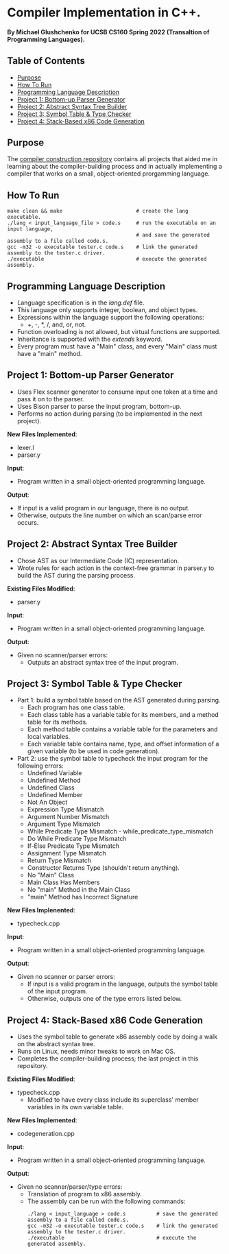 # Compiler Implementation in C++.
#### By Michael Glushchenko for UCSB CS160 Spring 2022 (Transaltion of Programming Languages).

## Table of Contents
* [Purpose](https://github.com/mglush/compiler-construction/blob/main/README.md#purpose)
* [How To Run](https://github.com/mglush/compiler-construction/blob/main/README.md#how-to-run)
* [Programming Language Description](https://github.com/mglush/compiler-construction/blob/main/README.md#programming-language-description)
* [Project 1: Bottom-up Parser Generator](https://github.com/mglush/compiler-construction/blob/main/README.md#project-1-bottom-up-parser-generator)
* [Project 2: Abstract Syntax Tree Builder](https://github.com/mglush/compiler-construction/blob/main/README.md#project-2-abstract-syntax-tree-builder)
* [Project 3: Symbol Table & Type Checker](https://github.com/mglush/compiler-construction/blob/main/README.md#project-3-symbol-table-type-checker)
* [Project 4: Stack-Based x86 Code Generation](https://github.com/mglush/compiler-construction/blob/main/README.md#project-4-stack-based-x86-code-generation)

## Purpose
The [compiler construction repository](https://github.com/mglush/compiler-construction) contains all projects that aided me in learning about the compiler-building process and in actually implementing a compiler that works on a small, object-oriented prorgamming language.

## How To Run
~~~
make clean && make                        # create the lang executable.
./lang < input_language_file > code.s     # run the executable on an input language,
                                          # and save the generated assembly to a file called code.s.
gcc -m32 -o executable tester.c code.s    # link the generated assembly to the tester.c driver.
./executable                              # execute the generated assembly.
~~~

## Programming Language Description
  - Language specification is in the *lang.def* file.
  - This language only supports integer, boolean, and object types.
  - Expressions within the language support the following operations:
    - +, -, *, /, and, or, not.
  - Function overloading is not allowed, but virtual functions are supported.
  - Inheritance is supported with the *extends* keyword.
  - Every program must have a "Main" class, and every "Main" class must have a "main" method.

## Project 1: Bottom-up Parser Generator
- Uses Flex scanner generator to consume input one token at a time and pass it on to the parser.
- Uses Bison parser to parse the input program, bottom-up.
- Performs no action during parsing (to be implemented in the next project).

**New Files Implemented**:
  - lexer.l
  - parser.y

**Input**:
  - Program written in a small object-oriented programming language.

**Output**:
  - If input is a valid program in our language, there is no output.
  - Otherwise, outputs the line number on which an scan/parse error occurs.

## Project 2: Abstract Syntax Tree Builder
- Chose AST as our Intermediate Code (IC) representation.
- Wrote rules for each action in the context-free grammar in parser.y to build the AST during the parsing process.

**Existing Files Modified**:
  - parser.y

**Input**:
  - Program written in a small object-oriented programming language.

**Output**:
  - Given no scanner/parser errors:
    - Outputs an abstract syntax tree of the input program.

## Project 3: Symbol Table & Type Checker
- Part 1: build a symbol table based on the AST generated during parsing.
  - Each program has one class table.
  - Each class table has a variable table for its members, and a method table for its methods.
  - Each method table contains a variable table for the parameters and local variables.
  - Each variable table contains name, type, and offset information of a given variable (to be used in code generation).
- Part 2: use the symbol table to typecheck the input program for the following errors:
  - Undefined Variable
  - Undefined Method
  - Undefined Class
  - Undefined Member
  - Not An Object
  - Expression Type Mismatch
  - Argument Number Mismatch
  - Argument Type Mismatch
  - While Predicate Type Mismatch - while_predicate_type_mismatch
  - Do While Predicate Type Mismatch
  - If-Else Predicate Type Mismatch
  - Assignment Type Mismatch
  - Return Type Mismatch
  - Constructor Returns Type (shouldn't return anything).
  - No "Main" Class
  - Main Class Has Members
  - No "main" Method in the Main Class
  - "main" Method has Incorrect Signature

**New Files Implenented**:
  - typecheck.cpp

**Input**:
  - Program written in a small object-oriented programming language.

**Output**:
  - Given no scanner or parser errors:
    - If input is a valid program in the language, outputs the symbol table of the input program.
    - Otherwise, outputs one of the type errors listed below.

## Project 4: Stack-Based x86 Code Generation
- Uses the symbol table to generate x86 assembly code by doing a walk on the abstract syntax tree.
- Runs on Linux, needs minor tweaks to work on Mac OS.
- Completes the compiler-building process; the last project in this repository.

**Existing Files Modified**:
  - typecheck.cpp
    - Modified to have every class include its superclass' member variables in its own variable table.

**New Files Implemented**:
  - codegeneration.cpp

**Input**:
  - Program written in a small object-oriented programming language.

**Output**:
  - Given no scanner/parser/type errors:
    - Translation of program to x86 assembly.
    - The assembly can be run with the following commands:
      ~~~
      ./lang < input_language > code.s          # save the generated assembly to a file called code.s.
      gcc -m32 -o executable tester.c code.s    # link the generated assembly to the tester.c driver.
      ./executable                              # execute the generated assembly.
      ~~~
